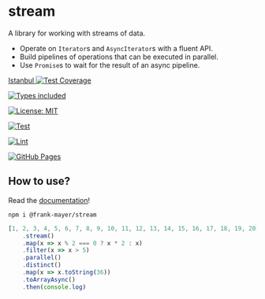 # stream

A library for working with streams of data.

- Operate on `Iterator`s and `AsyncIterator`s with a fluent API.
- Build pipelines of operations that can be executed in parallel.
- Use `Promise`s to wait for the result of an async pipeline.

[Istanbul ![Test Coverage](https://frank-mayer.github.io/stream/shields/coverage.svg)](https://frank-mayer.github.io/stream/coverage/lcov-report/index.html)

[![Types included](https://img.shields.io/badge/Types-included-blue?logo=typescript&style=plastic)](https://www.typescriptlang.org)

[![License: MIT](https://img.shields.io/badge/License-MIT-teal.svg?logo=law&style=plastic)](https://opensource.org/licenses/MIT)

[![Test](https://github.com/Frank-Mayer/stream/actions/workflows/test.yml/badge.svg)](https://github.com/Frank-Mayer/stream/actions/workflows/test.yml)

[![Lint](https://github.com/Frank-Mayer/stream/actions/workflows/lint.yml/badge.svg)](https://github.com/Frank-Mayer/stream/actions/workflows/lint.yml)

[![GitHub Pages](https://github.com/Frank-Mayer/stream/actions/workflows/pages.yml/badge.svg)](https://github.com/Frank-Mayer/stream/actions/workflows/pages.yml)

## How to use?

Read the [documentation](https://frank-mayer.github.io/stream/docs/index.html)!

```
npm i @frank-mayer/stream
```

```TypeScript
[1, 2, 3, 4, 5, 6, 7, 8, 9, 10, 11, 12, 13, 14, 15, 16, 17, 18, 19, 20]
    .stream()
    .map(x => x % 2 === 0 ? x * 2 : x)
    .filter(x => x > 5)
    .parallel()
    .distinct()
    .map(x => x.toString(36))
    .toArrayAsync()
    .then(console.log)
```
